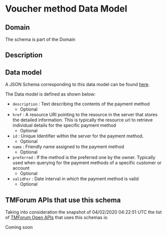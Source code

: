 # Voucher method Data Model

## Domain

The  schema is part of the  Domain

## Description



## Data model

A JSON Schema corresponding to this data model can be found
[here](https://github.com/tmforum-rand/schemas/blob/candidates/Customer/VoucherMethod.schema.json).

The Data model is defined as shown below:
- `description` : Text describing the contents of the payment method
  - Optional
- `href` : A resource URI pointing to the resource in the server that stores the detailed information. This is typically the resource url to retrieve individual details for the specific payment method
  - Optional
- `id` : Unique Identifier within the server for the payment method.
  - Optional
- `name` : Friendly name assigned to the payment method
  - Optional
- `preferred` : If the method is the preferred one by the owner. Typically used when querying for the payment methods of a specific customer or account
  - Optional
- `validFor` : Date interval in which the payment method is valid
  - Optional




## TMForum APIs that use this schema

Taking into consideration the snapshot of 04/02/2020 04:22:51 UTC the list of [TMForum Open APIs](https://www.tmforum.org/open-apis/) that uses this schemas is:

Coming soon